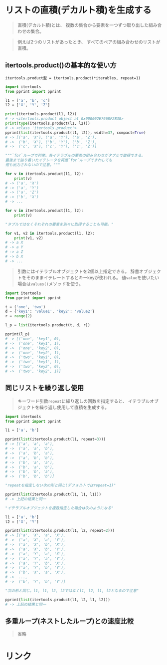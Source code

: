 # リストの直積(デカルト積)を生成する

> 直積(デカルト積)とは、
  複数の集合から要素を一つずつ取り出した組み合わせの集合。

> 例えば2つのリストがあったとき、
  すべてのペアの組み合わせのリストが直積。

## itertools.product()の基本的な使い方

`itertools.product型 = itertools.product(*iterables, repeat=1)`

```python
import itertools
from pprint import pprint

l1 = ['a', 'b', 'c']
l2 = ['X', 'Y', 'Z']

print(itertools.product(l1, l2))
# -> <itertools.product object at 0x000002E7668F2B38>
print(type(itertools.product(l1, l2)))
# -> <class 'itertools.product'>
pprint(list(itertools.product(l1, l2)), width=37, compact=True)
# -> [('a', 'X'), ('a', 'Y'), ('a', 'Z'),
# ->  ('b', 'X'), ('b', 'Y'), ('b', 'Z'),
# ->  ('c', 'X'), ('c', 'Y'), ('c', 'Z')]

"""`for`ループで列挙。各イテラブルの要素の組み合わせがタプルで取得できる。
最後まで辿り着いたイテレータを再度`for`ループでまわしても
何も出力されないので注意。"""

for v in itertools.product(l1, l2):
    print(v)
# -> ('a', 'X')
# -> ('a', 'Y')
# -> ('a', 'Z')
# -> ('b', 'X')
# -> ...

for v in itertools.product(l1, l2):
    print(v)

"タプルではなくそれぞれの要素を別々に取得することも可能。"

for v1, v2 in itertools.product(l1, l2):
    print(v1, v2)
# -> a X
# -> a Y
# -> a Z
# -> b X
# -> ...
```

> 引数にはイテラブルオブジェクトを2個以上指定できる。
> 辞書オブジェクトをそのままイテレートするとキーkeyが使われる。
  値`value`を使いたい場合は`values()`メソッドを使う。

```python
import itertools
from pprint import pprint

t = ('one', 'two')
d = {'key1': 'value1', 'key2': 'value2'}
r = range(2)

l_p = list(itertools.product(t, d, r))

pprint(l_p)
# -> [('one', 'key1', 0),
# ->  ('one', 'key1', 1),
# ->  ('one', 'key2', 0),
# ->  ('one', 'key2', 1),
# ->  ('two', 'key1', 0),
# ->  ('two', 'key1', 1),
# ->  ('two', 'key2', 0),
# ->  ('two', 'key2', 1)]
```

## 同じリストを繰り返し使用

> キーワード引数`repeat`に繰り返しの回数を指定すると、
  イテラブルオブジェクトを繰り返し使用して直積を生成する。

```python
import itertools
from pprint import pprint

l1 = ['a', 'b']

pprint(list(itertools.product(l1, repeat=3)))
# -> [('a', 'a', 'a'),
# ->  ('a', 'a', 'b'),
# ->  ('a', 'b', 'a'),
# ->  ('a', 'b', 'b'),
# ->  ('b', 'a', 'a'),
# ->  ('b', 'a', 'b'),
# ->  ('b', 'b', 'a'),
# ->  ('b', 'b', 'b')]

"repeatを指定しない次の形と同じ(デフォルトではrepeat=1)"

pprint(list(itertools.product(l1, l1, l1)))
# -> 上記の結果と同一

"イテラブルオブジェクトを複数指定した場合は次のようになる"

l1 = ['a', 'b']
l2 = ['X', 'Y']

pprint(list(itertools.product(l1, l2, repeat=2)))
# -> [('a', 'X', 'a', 'X'),
# ->  ('a', 'X', 'a', 'Y'),
# ->  ('a', 'X', 'b', 'X'),
# ->  ('a', 'X', 'b', 'Y'),
# ->  ('a', 'Y', 'a', 'X'),
# ->  ('a', 'Y', 'a', 'Y'),
# ->  ('a', 'Y', 'b', 'X'),
# ->  ('a', 'Y', 'b', 'Y'),
# ->  ('b', 'X', 'a', 'X'),
# ->  ...,
# ->  ('b', 'Y', 'b', 'Y')]

"次の形と同じ。l1, l1, l2, l2ではなくl1, l2, l1, l2となるので注意"

pprint(list(itertools.product(l1, l2, l1, l2)))
# -> 上記の結果と同一
```


## 多重ループ(ネストしたループ)との速度比較

> 省略

# リンク

[](https://note.nkmk.me/python-itertools-product/)
